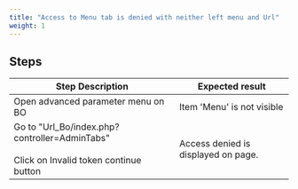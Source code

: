 ```yaml
---
title: "Access to Menu tab is denied with neither left menu and Url"
weight: 1
---
```

## Steps
| Step Description | Expected result |
| ----- | ----- |
| Open advanced parameter menu on BO | Item 'Menu' is not visible |
| Go to "Url_Bo/index.php?controller=AdminTabs"<br><br>Click on Invalid token continue button | Access denied is displayed on page. |
